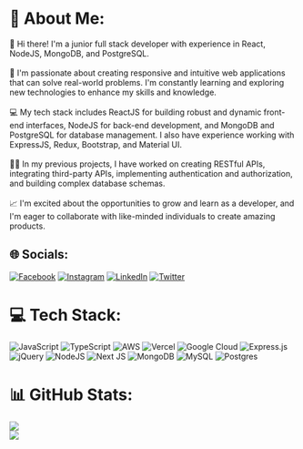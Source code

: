 # 💫 About Me:
👋 Hi there! I'm a junior full stack developer with experience in React, NodeJS, MongoDB, and PostgreSQL.<br><br>🚀 I'm passionate about creating responsive and intuitive web applications that can solve real-world problems. I'm constantly learning and exploring new technologies to enhance my skills and knowledge.<br><br>💻 My tech stack includes ReactJS for building robust and dynamic front-end interfaces, NodeJS for back-end development, and MongoDB and PostgreSQL for database management. I also have experience working with ExpressJS, Redux, Bootstrap, and Material UI.<br><br>👨‍💻 In my previous projects, I have worked on creating RESTful APIs, integrating third-party APIs, implementing authentication and authorization, and building complex database schemas.<br><br>📈 I'm excited about the opportunities to grow and learn as a developer, and I'm eager to collaborate with like-minded individuals to create amazing products.


## 🌐 Socials:
[![Facebook](https://img.shields.io/badge/Facebook-%231877F2.svg?logo=Facebook&logoColor=white)](https://www.facebook.com/edwin.muhoro.71) [![Instagram](https://img.shields.io/badge/Instagram-%23E4405F.svg?logo=Instagram&logoColor=white)](https://www.instagram.com/react.ninja/) [![LinkedIn](https://img.shields.io/badge/LinkedIn-%230077B5.svg?logo=linkedin&logoColor=white)](https://www.linkedin.com/in/edward-muhoro-438761231/) [![Twitter](https://img.shields.io/badge/Twitter-%231DA1F2.svg?logo=Twitter&logoColor=white)](https://twitter.com/CodesEddie) 

# 💻 Tech Stack:
![JavaScript](https://img.shields.io/badge/javascript-%23323330.svg?style=for-the-badge&logo=javascript&logoColor=%23F7DF1E) ![TypeScript](https://img.shields.io/badge/typescript-%23007ACC.svg?style=for-the-badge&logo=typescript&logoColor=white) ![AWS](https://img.shields.io/badge/AWS-%23FF9900.svg?style=for-the-badge&logo=amazon-aws&logoColor=white) ![Vercel](https://img.shields.io/badge/vercel-%23000000.svg?style=for-the-badge&logo=vercel&logoColor=white) ![Google Cloud](https://img.shields.io/badge/Google%20Cloud-%234285F4.svg?style=for-the-badge&logo=google-cloud&logoColor=white) ![Express.js](https://img.shields.io/badge/express.js-%23404d59.svg?style=for-the-badge&logo=express&logoColor=%2361DAFB) ![jQuery](https://img.shields.io/badge/jquery-%230769AD.svg?style=for-the-badge&logo=jquery&logoColor=white) ![NodeJS](https://img.shields.io/badge/node.js-6DA55F?style=for-the-badge&logo=node.js&logoColor=white) ![Next JS](https://img.shields.io/badge/Next-black?style=for-the-badge&logo=next.js&logoColor=white) ![MongoDB](https://img.shields.io/badge/MongoDB-%234ea94b.svg?style=for-the-badge&logo=mongodb&logoColor=white) ![MySQL](https://img.shields.io/badge/mysql-%2300f.svg?style=for-the-badge&logo=mysql&logoColor=white) ![Postgres](https://img.shields.io/badge/postgres-%23316192.svg?style=for-the-badge&logo=postgresql&logoColor=white)
# 📊 GitHub Stats:
![](https://github-readme-streak-stats.herokuapp.com/?user=eddiemuhoro&theme=dark&hide_border=false)<br/>
![](https://github-readme-stats.vercel.app/api/top-langs/?username=eddiemuhoro&theme=dark&hide_border=false&include_all_commits=true&count_private=false&layout=compact)


<!-- Proudly created with GPRM ( https://gprm.itsvg.in ) -->

